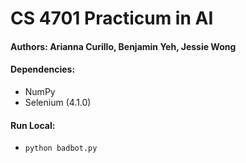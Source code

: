 # CS 4701 Practicum in AI

#### Authors: Arianna Curillo, Benjamin Yeh, Jessie Wong

#### Dependencies:
* NumPy
* Selenium (4.1.0)

#### Run Local:
* `python badbot.py`
